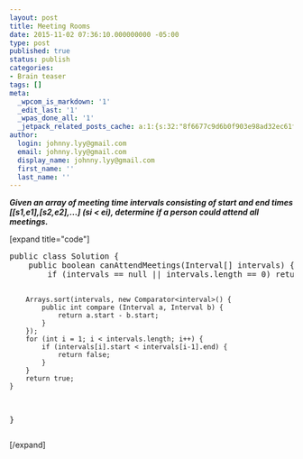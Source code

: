 ```yaml
---
layout: post
title: Meeting Rooms
date: 2015-11-02 07:36:10.000000000 -05:00
type: post
published: true
status: publish
categories:
- Brain teaser
tags: []
meta:
  _wpcom_is_markdown: '1'
  _edit_last: '1'
  _wpas_done_all: '1'
  _jetpack_related_posts_cache: a:1:{s:32:"8f6677c9d6b0f903e98ad32ec61f8deb";a:2:{s:7:"expires";i:1467816954;s:7:"payload";a:3:{i:0;a:1:{s:2:"id";i:1244;}i:1;a:1:{s:2:"id";i:560;}i:2;a:1:{s:2:"id";i:488;}}}}
author:
  login: johnny.lyy@gmail.com
  email: johnny.lyy@gmail.com
  display_name: johnny.lyy@gmail.com
  first_name: ''
  last_name: ''
---
```

<p><strong><em>Given an array of meeting time intervals consisting of start and end times [[s1,e1],[s2,e2],...] (si &lt; ei), determine if a person could attend all meetings.</em></strong></p>
<p>[expand title="code"]</p>
<pre>
public class Solution {
    public boolean canAttendMeetings(Interval[] intervals) {
        if (intervals == null || intervals.length == 0) return true;
        
        Arrays.sort(intervals, new Comparator<interval>() {
            public int compare (Interval a, Interval b) {
                return a.start - b.start;
            }
        });
        for (int i = 1; i < intervals.length; i++) {
            if (intervals[i].start < intervals[i-1].end) {
                return false;
            }
        }
        return true;
    }
}
</interval></pre>
<p>[/expand]</p>
